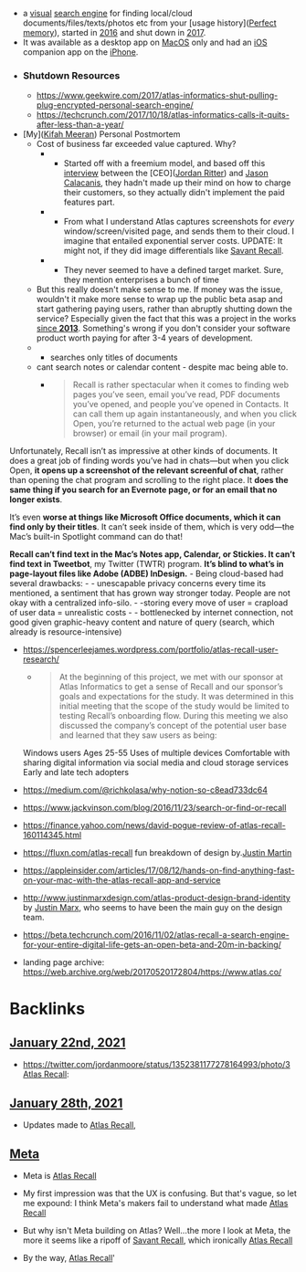 - a [visual]([visualizer](<visualizer.md>)) [search engine](<search engine.md>) for finding local/cloud documents/files/texts/photos etc from your [usage history]([Perfect memory](<Perfect memory.md>)), started in [2016](<2016.md>) and shut down in [2017](<2017.md>).
- It was available as a desktop app on [MacOS](<MacOS.md>) only and had an [iOS](<iOS.md>) companion app on the [iPhone](<iPhone.md>).
- ### Shutdown Resources
    - https://www.geekwire.com/2017/atlas-informatics-shut-pulling-plug-encrypted-personal-search-engine/
    - https://techcrunch.com/2017/10/18/atlas-informatics-calls-it-quits-after-less-than-a-year/
- [My]([Kifah Meeran](<Kifah Meeran.md>)) Personal Postmortem
    - Cost of business far exceeded value captured. Why?
        - - Started off with a freemium model, and based off this [interview](https://www.youtube.com/watch?v=JHDQLDYnfaU&list=ULZFL7xpKjYsQ&index=893) between the [CEO]([Jordan Ritter](<Jordan Ritter.md>)) and [Jason Calacanis](<Jason Calacanis.md>), they hadn't made up their mind on how to charge their customers, so they actually didn't implement the paid features part.
        - - From what I understand Atlas captures screenshots for *every* window/screen/visited page, and sends them to their cloud. I imagine that entailed exponential server costs. UPDATE: It might not, if they did image differentials like [Savant Recall](<Savant Recall.md>).
        - - They never seemed to have a defined target market. Sure, they mention enterprises a bunch of time 
    - But this really doesn't make sense to me. If money was the issue, wouldn't it make more sense to wrap up the public beta asap and start gathering paying users, rather than abruptly shutting down the service? Especially given the fact that this was a project in the works [since **2013**](https://cards.producthunt.com/cards/comments/383094?v=1). Something's wrong if you don't consider your software product worth paying for after 3-4 years of development.  
    - - searches only titles of documents
    - cant search notes or calendar content - despite mac being able to.
        - > Recall is rather spectacular when it comes to finding web pages you’ve seen, email you’ve read, PDF documents you’ve opened, and people you’ve opened in Contacts. It can call them up again instantaneously, and when you click Open, you’re returned to the actual web page (in your browser) or email (in your mail program).

Unfortunately, Recall isn’t as impressive at other kinds of documents. It does a great job of finding words you’ve had in chats—but when you click Open, **it opens up a screenshot of the relevant screenful of chat**, rather than opening the chat program and scrolling to the right place. It **does the same thing if you search for an Evernote page, or for an email that no longer exists**.

It’s even **worse at things like Microsoft Office documents, which it can find only by their titles**. It can’t seek inside of them, which is very odd—the Mac’s built-in Spotlight command can do that!

**Recall can’t find text in the Mac’s Notes app, Calendar, or Stickies. It can’t find text in Tweetbot**, my Twitter (TWTR) program. **It’s blind to what’s in page-layout files like Adobe (ADBE) InDesign.**
    - Being cloud-based had several drawbacks:
        - - unescapable privacy concerns every time its mentioned, a sentiment that has grown way stronger today. People are not okay with a centralized info-silo.
        - -storing every move of user = crapload of user data = unrealistic costs
        - - bottlenecked by internet connection, not good given graphic-heavy content and nature of query (search, which already is resource-intensive)
- https://spencerleejames.wordpress.com/portfolio/atlas-recall-user-research/
    - > At the beginning of this project, we met with our sponsor at Atlas Informatics to get a sense of Recall and our sponsor’s goals and expectations for the study. It was determined in this initial meeting that the scope of the study would be limited to testing Recall’s onboarding flow. During this meeting we also discussed the company’s concept of the potential user base and learned that they saw users as being:

    Windows users
    Ages 25-55
    Uses of multiple devices
    Comfortable with sharing digital information via social media and cloud storage services
    Early and late tech adopters

- https://medium.com/@richkolasa/why-notion-so-c8ead733dc64
- https://www.jackvinson.com/blog/2016/11/23/search-or-find-or-recall
- https://finance.yahoo.com/news/david-pogue-review-of-atlas-recall-160114345.html
- https://fluxn.com/atlas-recall fun breakdown of design by.[Justin Martin](<Justin Martin.md>)
- https://appleinsider.com/articles/17/08/12/hands-on-find-anything-fast-on-your-mac-with-the-atlas-recall-app-and-service
- http://www.justinmarxdesign.com/atlas-product-design-brand-identity by [Justin Marx](<Justin Marx.md>), who seems to have been the main guy on the design team.
- https://beta.techcrunch.com/2016/11/02/atlas-recall-a-search-engine-for-your-entire-digital-life-gets-an-open-beta-and-20m-in-backing/
- landing page archive: https://web.archive.org/web/20170520172804/https://www.atlas.co/

# Backlinks
## [January 22nd, 2021](<January 22nd, 2021.md>)
- https://twitter.com/jordanmoore/status/1352381177278164993/photo/3 [Atlas Recall](<Atlas Recall.md>):

## [January 28th, 2021](<January 28th, 2021.md>)
- Updates made to [Atlas Recall](<Atlas Recall.md>),

## [Meta](<Meta.md>)
- Meta is [Atlas Recall](<Atlas Recall.md>)

- My first impression was that the UX is confusing. But that's vague, so let me expound: I think Meta's makers fail to understand what made [Atlas Recall](<Atlas Recall.md>)

- But why isn't Meta building on Atlas? Well...the more I look at Meta, the more it seems like a ripoff of [Savant Recall](<Savant Recall.md>), which ironically [Atlas Recall](<Atlas Recall.md>)

- By the way, [Atlas Recall](<Atlas Recall.md>)'

